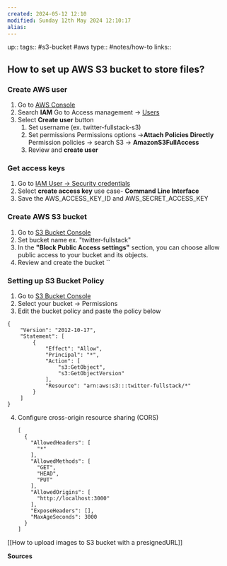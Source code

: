 ```yaml
---
created: 2024-05-12 12:10 
modified: Sunday 12th May 2024 12:10:17
alias: 
---
```

up:: 
tags:: #s3-bucket #aws 
type:: #notes/how-to
links::
## How to set up AWS S3 bucket to store files?
### Create AWS user
1. Go to [AWS Console](https://us-east-1.console.aws.amazon.com/console/home?region=us-east-1)
2. Search **IAM** 
	Go to Access management -> [Users](https://us-east-1.console.aws.amazon.com/iam/home?region=us-east-1#/users)
3. Select **Create user** button
	1. Set username (ex. twitter-fullstack-s3)
	2. Set permissions
		Permissions options ->**Attach Policies Directly**
		Permission policies -> search S3 ->
			**AmazonS3FullAccess**
	3. Review and **create user**

### Get access keys
1. Go to [IAM User -> Security credentials](https://us-east-1.console.aws.amazon.com/iam/home?region=us-east-1#/users/details/twitter-fullstack?section=security_credentials)
2. Select **create access key**
	use case- **Command Line Interface**
3. Save the AWS_ACCESS_KEY_ID and AWS_SECRET_ACCESS_KEY

### Create AWS S3 bucket
1. Go to [S3 Bucket Console](https://us-east-1.console.aws.amazon.com/s3/home?region=us-east-1)
2. Set bucket name ex. "twitter-fullstack"
3.  In the **"Block Public Access settings"** section, you can choose allow public access to your bucket and its objects.
4. Review and create the bucket
``
### Setting up S3 Bucket Policy
1. Go to [S3 Bucket Console](https://us-east-1.console.aws.amazon.com/s3/home?region=us-east-1)
2. Select your bucket -> Permissions
3. Edit the bucket policy and paste the policy below
```
{
    "Version": "2012-10-17",
    "Statement": [
        {
            "Effect": "Allow",
            "Principal": "*",
            "Action": [
                "s3:GetObject",
                "s3:GetObjectVersion"
            ],
            "Resource": "arn:aws:s3:::twitter-fullstack/*"
        }
    ]
}
```
4. Configure cross-origin resource sharing (CORS)
	```
	[
	  {
	    "AllowedHeaders": [
	      "*"
	    ],
	    "AllowedMethods": [
	      "GET",
	      "HEAD",
	      "PUT"
	    ],
	    "AllowedOrigins": [
	      "http://localhost:3000"
	    ],
	    "ExposeHeaders": [],
	    "MaxAgeSeconds": 3000
	  }
	]
	```

[[How to upload images to S3 bucket with a presignedURL]]

**Sources**


